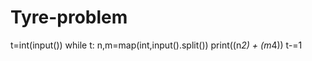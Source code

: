 # Tyre-problem
t=int(input())
while t:
    n,m=map(int,input().split())
    print((n*2) + (m*4))
    t-=1
